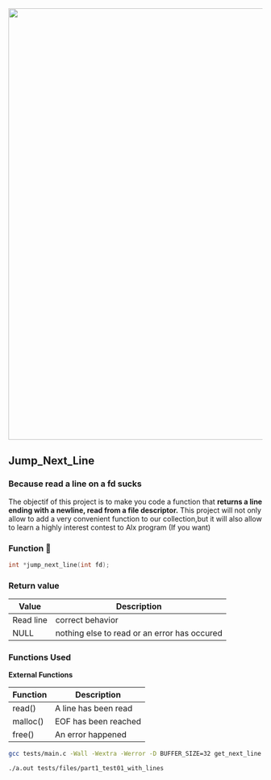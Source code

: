 
 <img src="./imgs/jumps.jpg" width="855" />

##  Jump_Next_Line 
###	Because read a line on a  fd sucks


The objectif of this project is to make you code a function that 
**returns a line ending with a newline, read from a file descriptor.**
This project will not only allow  to add a very convenient function to 
our collection,but it will also allow  to learn a highly interest contest to Alx program (If you want)

### Function 🐧
```c
int	*jump_next_line(int fd);
```


### Return value

| Value | Description         |
 |-----------|----------------------|
|  Read line| correct behavior |
|  NULL| nothing else to read or an error has occured |

### Functions Used

**External Functions**

| Function | Description         |
 |-----------|----------------------|
|  read() | A line has been read |
|  malloc() | EOF has been reached |
|  free() | An error happened |

```bash
gcc tests/main.c -Wall -Wextra -Werror -D BUFFER_SIZE=32 get_next_line.c get_next_line_utils.c

./a.out tests/files/part1_test01_with_lines
```
